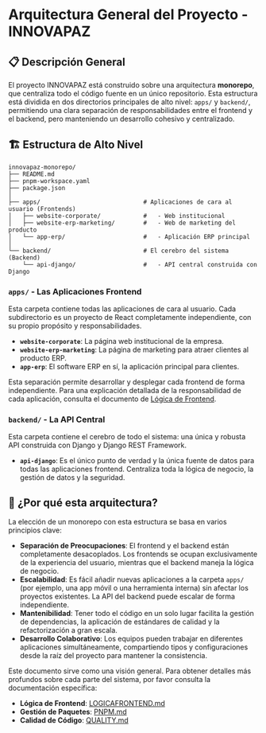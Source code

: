 # Arquitectura General del Proyecto - INNOVAPAZ

## 📋 Descripción General

El proyecto INNOVAPAZ está construido sobre una arquitectura **monorepo**, que centraliza todo el código fuente en un único repositorio. Esta estructura está dividida en dos directorios principales de alto nivel: `apps/` y `backend/`, permitiendo una clara separación de responsabilidades entre el frontend y el backend, pero manteniendo un desarrollo cohesivo y centralizado.

## 🏗️ Estructura de Alto Nivel

```
innovapaz-monorepo/
├── README.md
├── pnpm-workspace.yaml
├── package.json
│
├── apps/                             # Aplicaciones de cara al usuario (Frontends)
│   ├── website-corporate/            #   - Web institucional
│   ├── website-erp-marketing/        #   - Web de marketing del producto
│   └── app-erp/                      #   - Aplicación ERP principal
│
└── backend/                          # El cerebro del sistema (Backend)
    └── api-django/                   #   - API central construida con Django
```

### `apps/` - Las Aplicaciones Frontend

Esta carpeta contiene todas las aplicaciones de cara al usuario. Cada subdirectorio es un proyecto de React completamente independiente, con su propio propósito y responsabilidades.

- **`website-corporate`**: La página web institucional de la empresa.
- **`website-erp-marketing`**: La página de marketing para atraer clientes al producto ERP.
- **`app-erp`**: El software ERP en sí, la aplicación principal para clientes.

Esta separación permite desarrollar y desplegar cada frontend de forma independiente. Para una explicación detallada de la responsabilidad de cada aplicación, consulta el documento de [Lógica de Frontend](./LOGICAFRONTEND.md).

### `backend/` - La API Central

Esta carpeta contiene el cerebro de todo el sistema: una única y robusta API construida con Django y Django REST Framework.

- **`api-django`**: Es el único punto de verdad y la única fuente de datos para todas las aplicaciones frontend. Centraliza toda la lógica de negocio, la gestión de datos y la seguridad.

## 🎯 ¿Por qué esta arquitectura?

La elección de un monorepo con esta estructura se basa en varios principios clave:

- **Separación de Preocupaciones**: El frontend y el backend están completamente desacoplados. Los frontends se ocupan exclusivamente de la experiencia del usuario, mientras que el backend maneja la lógica de negocio.
- **Escalabilidad**: Es fácil añadir nuevas aplicaciones a la carpeta `apps/` (por ejemplo, una app móvil o una herramienta interna) sin afectar los proyectos existentes. La API del backend puede escalar de forma independiente.
- **Mantenibilidad**: Tener todo el código en un solo lugar facilita la gestión de dependencias, la aplicación de estándares de calidad y la refactorización a gran escala.
- **Desarrollo Colaborativo**: Los equipos pueden trabajar en diferentes aplicaciones simultáneamente, compartiendo tipos y configuraciones desde la raíz del proyecto para mantener la consistencia.

Este documento sirve como una visión general. Para obtener detalles más profundos sobre cada parte del sistema, por favor consulta la documentación específica:

- **Lógica de Frontend**: [LOGICAFRONTEND.md](./LOGICAFRONTEND.md)
- **Gestión de Paquetes**: [PNPM.md](./PNPM.md)
- **Calidad de Código**: [QUALITY.md](./QUALITY.md)
